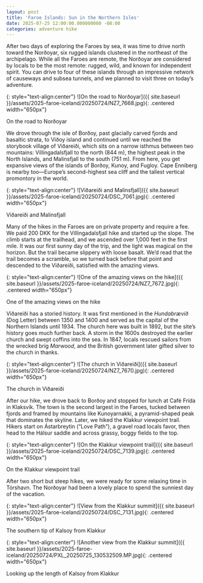 ```yaml
---
layout: post
title: 'Faroe Islands: Sun in the Northern Isles'
date: 2025-07-25 12:00:00.000000000 -08:00
categories: adventure hike
---
```

<link rel="stylesheet" href="{{ site.baseurl }}/post-styles.css">

After two days of exploring the Faroes by sea, it was time to drive north toward the Norðoyar, six rugged islands clustered in the northeast of the archipelago. While all the Faroes are remote, the Norðoyar are considered by locals to be the most remote: rugged, wild, and known for independent spirit. You can drive to four of these islands through an impressive network of causeways and subsea tunnels, and we planned to visit three on today’s adventure. 

{: style="text-align:center"}
![On the road to Norðoyar]({{ site.baseurl }}/assets/2025-faroe-iceland/20250724/NZ7_7668.jpg){: .centered width="650px"}
<div class="descriptioninline">On the road to Norðoyar</div>

We drove through the isle of  Borðoy, past glacially carved fjords and basaltic strata, to Viðoy island and continued until we reached the storybook village of Viðareiði, which sits on a narrow isthmus between two mountains: Villingadalsfjall to the north (844 m), the highest peak in the North Islands, and Malinsfjall to the south (751 m). From here, you get expansive views of the islands of Borðoy, Kunoy, and Fugloy. Cape Enniberg is nearby too—Europe’s second-highest sea cliff and the tallest vertical promontory in the world. 

{: style="text-align:center"}
![Viðareiði and Malinsfjall]({{ site.baseurl }}/assets/2025-faroe-iceland/20250724/DSC_7061.jpg){: .centered width="650px"}
<div class="descriptioninline">Viðareiði and Malinsfjall</div>

Many of the hikes in the Faroes are on private property and require a fee. We paid 200 DKK for the Villingadalsfjall hike and started up the slope. The climb starts at the trailhead, and we ascended over 1,000 feet in the first mile. It was our first sunny day of the trip, and the light was magical on the horizon. But the trail became slippery with loose basalt. We’d read that the trail becomes a scramble, so we turned back before that point and descended to the Viðareiði, satisfied with the amazing views. 

{: style="text-align:center"}
![One of the amazing views on the hike]({{ site.baseurl }}/assets/2025-faroe-iceland/20250724/NZ7_7672.jpg){: .centered width="650px"}
<div class="descriptioninline">One of the amazing views on the hike</div>

Viðareiði has a storied history. It was first mentioned in the *Hundabrævið* (Dog Letter) between 1350 and 1400 and served as the capital of the Northern Islands until 1934. The church here was built in 1892, but the site’s history goes much further back. A storm in the 1600s destroyed the earlier church and swept coffins into the sea. In 1847, locals rescued sailors from the wrecked brig *Marwood*, and the British government later gifted silver to the church in thanks. 

{: style="text-align:center"}
![The church in Viðareiði]({{ site.baseurl }}/assets/2025-faroe-iceland/20250724/NZ7_7670.jpg){: .centered width="650px"}
<div class="descriptioninline">The church in Viðareiði</div>

After our hike, we drove back to Borðoy and stopped for lunch at Café Frída in Klaksvík. The town is the second largest in the Faroes, tucked between fjords and framed by mountains like Kunoyarnakki, a pyramid-shaped peak that dominates the skyline. Later, we hiked the Klakkur viewpoint trail. Hikers start on Ástarbreytin (“Love Path”), a gravel road locals favor, then head to the Hálsur saddle and across grassy, boggy fields to the top. 

{: style="text-align:center"}
![On the Klakkur viewpoint trail]({{ site.baseurl }}/assets/2025-faroe-iceland/20250724/DSC_7139.jpg){: .centered width="650px"}
<div class="descriptioninline">On the Klakkur viewpoint trail</div>

After two short but steep hikes, we were ready for some relaxing time in Tórshavn. The Norðoyar had been a lovely place to spend the sunniest day of the vacation. 

{: style="text-align:center"}
![View from the Klakkur summit]({{ site.baseurl }}/assets/2025-faroe-iceland/20250724/DSC_7131.jpg){: .centered width="650px"}
<div class="descriptioninline">The southern tip of Kalsoy from Klakkur</div>

{: style="text-align:center"}
![Another view from the Klakkur summit]({{ site.baseurl }}/assets/2025-faroe-iceland/20250724/PXL_20250725_130532509.MP.jpg){: .centered width="650px"}
<div class="descriptioninline">Looking up the length of Kalsoy from Klakkur</div>
